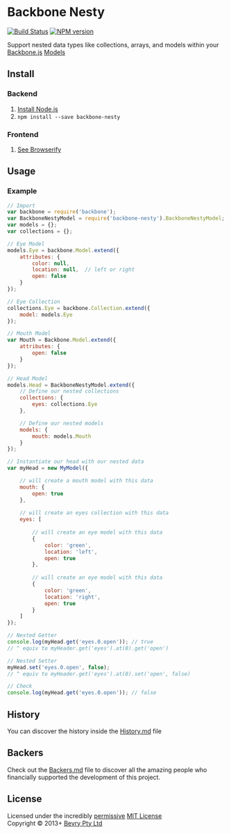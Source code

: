 # Backbone Nesty

[![Build Status](https://secure.travis-ci.org/bevry/backbone-nesty.png?branch=master)](http://travis-ci.org/bevry/backbone-nesty)
[![NPM version](https://badge.fury.io/js/backbone-nesty.png)](https://npmjs.org/package/backbone-nesty)

Support nested data types like collections, arrays, and models within your [Backbone.js](http://backbonejs.org/) [Models](http://backbonejs.org/#Model)



## Install

### Backend

1. [Install Node.js](http://bevry.me/node/install)
2. `npm install --save backbone-nesty`

### Frontend

1. [See Browserify](http://browserify.org/)



## Usage

### Example

``` javascript
// Import
var backbone = require('backbone');
var BackboneNestyModel = require('backbone-nesty').BackboneNestyModel;
var models = {};
var collections = {};

// Eye Model
models.Eye = backbone.Model.extend({
	attributes: {
		color: null,
		location: null,  // left or right
		open: false
	}
});

// Eye Collection
collections.Eye = backbone.Collection.extend({
	model: models.Eye
});

// Mouth Model
var Mouth = Backbone.Model.extend({
	attributes: {
		open: false
	}
});

// Head Model
models.Head = BackboneNestyModel.extend({
	// Define our nested collections
	collections: {
		eyes: collections.Eye
	},

	// Define our nested models
	models: {
		mouth: models.Mouth
	}
});

// Instantiate our head with our nested data
var myHead = new MyModel({

	// will create a mouth model with this data
	mouth: {
		open: true
	},
	
	// will create an eyes collection with this data
	eyes: [
		
		// will create an eye model with this data
		{
			color: 'green',
			location: 'left',
			open: true
		},
		
		// will create an eye model with this data
		{
			color: 'green',
			location: 'right',
			open: true
		}
	]
});

// Nested Getter
console.log(myHead.get('eyes.0.open')); // true
// ^ equiv to myHeader.get('eyes').at(0).get('open')

// Nested Setter
myHead.set('eyes.0.open', false);
// ^ equiv to myHeader.get('eyes').at(0).set('open', false)

// Check
console.log(myHead.get('eyes.0.open')); // false
```

## History
You can discover the history inside the [History.md](https://github.com/bevry/backbone-nesty/blob/master/History.md#files) file


## Backers
Check out the [Backers.md](https://github.com/bevry/backbone-nesty/blob/master/Backers.md#files) file to discover all the amazing people who financially supported the development of this project.


## License
Licensed under the incredibly [permissive](http://en.wikipedia.org/wiki/Permissive_free_software_licence) [MIT License](http://creativecommons.org/licenses/MIT/)
<br/>Copyright © 2013+ [Bevry Pty Ltd](http://bevry.me)
